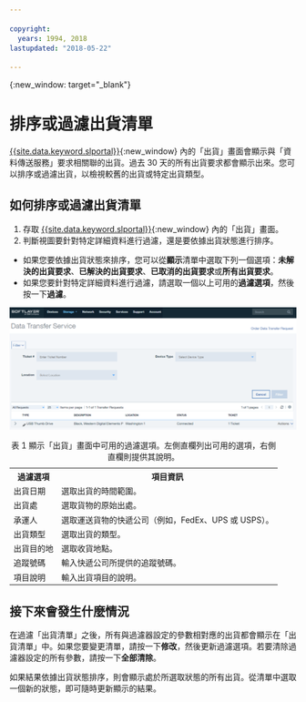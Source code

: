 ```yaml
---

copyright:
  years: 1994, 2018
lastupdated: "2018-05-22"

---
```

{:new_window: target="_blank"}

# 排序或過濾出貨清單

[{{site.data.keyword.slportal}}](https://control.softlayer.com/){:new_window} 內的「出貨」畫面會顯示與「資料傳送服務」要求相關聯的出貨。過去 30 天的所有出貨要求都會顯示出來。您可以排序或過濾出貨，以檢視較舊的出貨或特定出貨類型。 

## 如何排序或過濾出貨清單

1. 存取 [{{site.data.keyword.slportal}}](https://control.softlayer.com/){:new_window} 內的「出貨」畫面。 
2. 判斷視圖要針對特定詳細資料進行過濾，還是要依據出貨狀態進行排序。
  - 如果您要依據出貨狀態來排序，您可以從**顯示**清單中選取下列一個選項：**未解決的出貨要求**、**已解決的出貨要求**、**已取消的出貨要求**或**所有出貨要求**。
  - 如果您要針對特定詳細資料進行過濾，請選取一個以上可用的**過濾選項**，然後按一下**過濾**。


![DTS 出貨畫面](/images/DTSShipmentScreen.PNG)

<table><caption>表 1 顯示「出貨」畫面中可用的過濾選項。左側直欄列出可用的選項，右側直欄則提供其說明。</caption>
<tr><th>過濾選項</th><th>項目資訊</th></tr>
<tr><td>出貨日期</td><td>選取出貨的時間範圍。</td></tr>
<tr><td>出貨處</td><td>選取貨物的原始出處。</td></tr>
<tr><td>承運人</td><td>選取運送貨物的快遞公司（例如，FedEx、UPS 或 USPS）。</td></tr>
<tr><td>出貨類型</td><td>選取出貨的類型。</td></tr>
<tr><td>出貨目的地</td><td>選取收貨地點。</td></tr>
<tr><td>追蹤號碼</td><td>輸入快遞公司所提供的追蹤號碼。</td></tr>
<tr><td>項目說明</td><td>輸入出貨項目的說明。</td></tr>
</table>


## 接下來會發生什麼情況

在過濾「出貨清單」之後，所有與過濾器設定的參數相對應的出貨都會顯示在「出貨清單」中。如果您要變更清單，請按一下**修改**，然後更新過濾選項。若要清除過濾器設定的所有參數，請按一下**全部清除**。 

如果結果依據出貨狀態排序，則會顯示處於所選取狀態的所有出貨。從清單中選取一個新的狀態，即可隨時更新顯示的結果。
